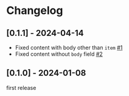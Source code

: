 # Changelog

## [0.1.1] - 2024-04-14

- Fixed content with body other than `item` [#1](https://github.com/8LWXpg/typst-treet/issues/1)
- Fixed content without `body` field [#2](https://github.com/8LWXpg/typst-treet/issues/2)

## [0.1.0] - 2024-01-08

first release
